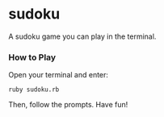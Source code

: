 # sudoku

A sudoku game you can play in the terminal.

### How to Play

Open your terminal and enter:
```
ruby sudoku.rb
```
Then, follow the prompts. Have fun!

